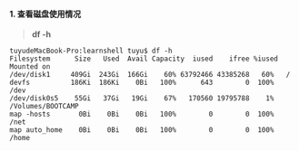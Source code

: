 #### 1. 查看磁盘使用情况
> __df -h__

    tuyudeMacBook-Pro:learnshell tuyu$ df -h
    Filesystem      Size   Used  Avail Capacity  iused    ifree %iused  Mounted on
    /dev/disk1     409Gi  243Gi  166Gi    60% 63792466 43385268   60%   /
    devfs          186Ki  186Ki    0Bi   100%      643        0  100%   /dev
    /dev/disk0s5    55Gi   37Gi   19Gi    67%   170560 19795788    1%   /Volumes/BOOTCAMP
    map -hosts       0Bi    0Bi    0Bi   100%        0        0  100%   /net
    map auto_home    0Bi    0Bi    0Bi   100%        0        0  100%   /home
